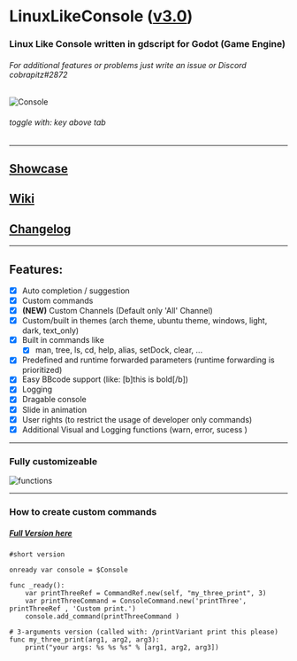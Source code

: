 # LinuxLikeConsole ([v3.0](https://github.com/cobrapitz/LinuxLikeConsole/tree/v3.0))
### Linux Like Console written in gdscript for Godot (Game Engine)
###### For additional features or problems just write an issue or Discord cobrapitz#2872


![Console](https://github.com/cobrapitz/LinuxLikeConsole/blob/master/showcase/consoleFront.PNG)

###### toggle with: key above tab

***

## [Showcase](https://github.com/cobrapitz/LinuxLikeConsole/wiki/Showcase)

## [Wiki](https://github.com/cobrapitz/LinuxLikeConsole/wiki)

## [Changelog](https://github.com/cobrapitz/LinuxLikeConsole/wiki/Changelog)

***

## Features:
* [x] Auto completion / suggestion
* [x] Custom commands
* [x] **(NEW)** Custom Channels (Default only 'All' Channel)
* [x] Custom/built in themes (arch theme, ubuntu theme, windows, light, dark, text_only)
* [x] Built in commands like
  * [x] man, tree, ls, cd, help, alias, setDock, clear, ... 
* [x] Predefined and runtime forwarded parameters (runtime forwarding is prioritized)
* [x] Easy BBcode support (like: [b]this is bold[/b])
* [x] Logging
* [x] Dragable console
* [x] Slide in animation
* [x] User rights (to restrict the usage of developer only commands)
* [x] Additional Visual and Logging functions (warn, error, sucess )
***

### Fully customizeable

![functions](https://github.com/cobrapitz/LinuxLikeConsole/blob/master/showcase/console10.PNG)

***


### How to create custom commands

##### [Full Version here](https://github.com/cobrapitz/LinuxLikeConsole/wiki/Examples#1-how-to-add-custom-command-1)
```gdscript
#short version

onready var console = $Console

func _ready():
    var printThreeRef = CommandRef.new(self, "my_three_print", 3)
    var printThreeCommand = ConsoleCommand.new('printThree', printThreeRef , 'Custom print.')
    console.add_command(printThreeCommand )

# 3-arguments version (called with: /printVariant print this please)
func my_three_print(arg1, arg2, arg3):
    print("your args: %s %s %s" % [arg1, arg2, arg3]) 
```
